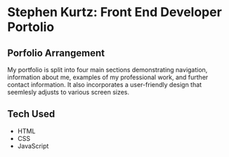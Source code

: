 # Stephen Kurtz: Front End Developer Portolio


## Porfolio Arrangement
My portfolio is split into four main sections demonstrating navigation, information about me, examples of my professional work, and further contact information. It also incorporates a user-friendly design that seemlesly adjusts to various screen sizes.

## Tech Used
- HTML  
- CSS  
- JavaScript  

